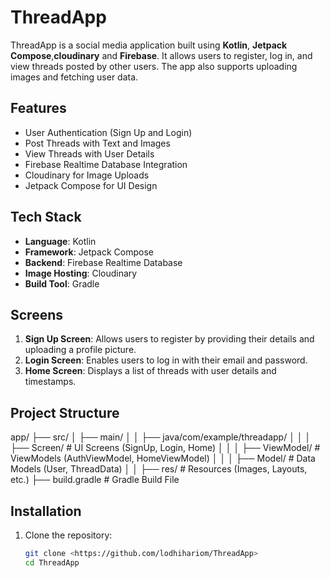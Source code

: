 # ThreadApp

ThreadApp is a social media application built using **Kotlin**, **Jetpack Compose**,**cloudinary** and **Firebase**. It allows users to register, log in, and view threads posted by other users. The app also supports uploading images and fetching user data.

## Features

- User Authentication (Sign Up and Login)
- Post Threads with Text and Images
- View Threads with User Details
- Firebase Realtime Database Integration
- Cloudinary for Image Uploads
- Jetpack Compose for UI Design

## Tech Stack

- **Language**: Kotlin
- **Framework**: Jetpack Compose
- **Backend**: Firebase Realtime Database
- **Image Hosting**: Cloudinary
- **Build Tool**: Gradle

## Screens

1. **Sign Up Screen**: Allows users to register by providing their details and uploading a profile picture.
2. **Login Screen**: Enables users to log in with their email and password.
3. **Home Screen**: Displays a list of threads with user details and timestamps.

## Project Structure
app/ ├── src/ │ ├── main/ │ │ ├── java/com/example/threadapp/ │ │ │ ├── Screen/ # UI Screens (SignUp, Login, Home) │ │ │ ├── ViewModel/ # ViewModels (AuthViewModel, HomeViewModel) │ │ │ ├── Model/ # Data Models (User, ThreadData) │ │ ├── res/ # Resources (Images, Layouts, etc.) ├── build.gradle # Gradle Build File
## Installation

1. Clone the repository:
   ```bash
   git clone <https://github.com/lodhihariom/ThreadApp>
   cd ThreadApp
   
